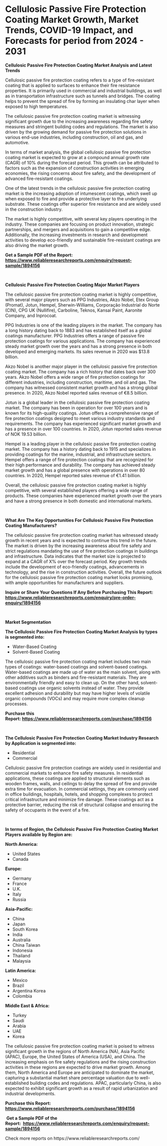 <p><h1>Cellulosic Passive Fire Protection Coating Market Growth, Market Trends, COVID-19 Impact, and Forecasts for period from 2024 - 2031</h1></p><p><strong>Cellulosic Passive Fire Protection Coating Market Analysis and Latest Trends</strong></p>
<p><p>Cellulosic passive fire protection coating refers to a type of fire-resistant coating that is applied to surfaces to enhance their fire resistance properties. It is primarily used in commercial and industrial buildings, as well as in transportation infrastructure such as tunnels and bridges. The coating helps to prevent the spread of fire by forming an insulating char layer when exposed to high temperatures.</p><p>The cellulosic passive fire protection coating market is witnessing significant growth due to the increasing awareness regarding fire safety measures and stringent building codes and regulations. The market is also driven by the growing demand for passive fire protection solutions in various end-use industries, including construction, oil and gas, and automotive.</p><p>In terms of market analysis, the global cellulosic passive fire protection coating market is expected to grow at a compound annual growth rate (CAGR) of 10% during the forecast period. This growth can be attributed to factors such as the expansion of construction activities in emerging economies, the rising concerns about fire safety, and the development of advanced fire-resistant coatings.</p><p>One of the latest trends in the cellulosic passive fire protection coating market is the increasing adoption of intumescent coatings, which swell up when exposed to fire and provide a protective layer to the underlying substrate. These coatings offer superior fire resistance and are widely used in the construction industry.</p><p>The market is highly competitive, with several key players operating in the industry. These companies are focusing on product innovation, strategic partnerships, and mergers and acquisitions to gain a competitive edge. Additionally, the increasing investments in research and development activities to develop eco-friendly and sustainable fire-resistant coatings are also driving the market growth.</p></p>
<p><strong>Get a Sample PDF of the Report:&nbsp; <a href="https://www.reliableresearchreports.com/enquiry/request-sample/1894156">https://www.reliableresearchreports.com/enquiry/request-sample/1894156</a></strong></p>
<p>&nbsp;</p>
<p><strong>Cellulosic Passive Fire Protection Coating Major Market Players</strong></p>
<p><p>The cellulosic passive fire protection coating market is highly competitive, with several major players such as PPG Industries, Akzo Nobel, Etex Group (Promat), Jotun, Hempel, Sherwin-Williams, Corporação Industrial do Norte (CIN), CPG UK (Nullifire), Carboline, Teknos, Kansai Paint, Aaronite Company, and Inprocoat.</p><p>PPG Industries is one of the leading players in the market. The company has a long history dating back to 1883 and has established itself as a global coatings manufacturer. PPG Industries offers a range of passive fire protection coatings for various applications. The company has experienced steady market growth over the years and has a strong presence in both developed and emerging markets. Its sales revenue in 2020 was $13.8 billion.</p><p>Akzo Nobel is another major player in the cellulosic passive fire protection coating market. The company has a rich history that dates back over 300 years. Akzo Nobel offers a wide range of fire protection coatings for different industries, including construction, maritime, and oil and gas. The company has witnessed consistent market growth and has a strong global presence. In 2020, Akzo Nobel reported sales revenue of €8.5 billion.</p><p>Jotun is a global leader in the cellulosic passive fire protection coating market. The company has been in operation for over 100 years and is known for its high-quality coatings. Jotun offers a comprehensive range of fire protection coatings designed to meet various industry standards and requirements. The company has experienced significant market growth and has a presence in over 100 countries. In 2020, Jotun reported sales revenue of NOK 19.53 billion.</p><p>Hempel is a leading player in the cellulosic passive fire protection coating market. The company has a history dating back to 1915 and specializes in providing coatings for the marine, industrial, and infrastructure sectors. Hempel offers a range of fire protection coatings that are recognized for their high performance and durability. The company has achieved steady market growth and has a global presence with operations in over 80 countries. In 2020, Hempel reported sales revenue of €1.41 billion.</p><p>Overall, the cellulosic passive fire protection coating market is highly competitive, with several established players offering a wide range of products. These companies have experienced market growth over the years and have a strong presence in both domestic and international markets.</p></p>
<p>&nbsp;</p>
<p><strong>What Are The Key Opportunities For Cellulosic Passive Fire Protection Coating Manufacturers?</strong></p>
<p><p>The cellulosic passive fire protection coating market has witnessed steady growth in recent years and is expected to continue this trend in the future. The market is driven by the increasing awareness about fire safety and strict regulations mandating the use of fire protection coatings in buildings and infrastructure. Data indicates that the market size is projected to expand at a CAGR of X% over the forecast period. Key growth trends include the development of eco-friendly coatings, advancements in technology, and the rise in construction activities. Overall, the future outlook for the cellulosic passive fire protection coating market looks promising, with ample opportunities for manufacturers and suppliers.</p></p>
<p><strong>Inquire or Share Your Questions If Any Before Purchasing This Report: <a href="https://www.reliableresearchreports.com/enquiry/pre-order-enquiry/1894156">https://www.reliableresearchreports.com/enquiry/pre-order-enquiry/1894156</a></strong></p>
<p>&nbsp;</p>
<p><strong>Market Segmentation</strong></p>
<p><strong>The Cellulosic Passive Fire Protection Coating Market Analysis by types is segmented into:</strong></p>
<p><ul><li>Water-Based Coating</li><li>Solvent-Based Coating</li></ul></p>
<p><p>The cellulosic passive fire protection coating market includes two main types of coatings: water-based coatings and solvent-based coatings. Water-based coatings are made up of water as the main solvent, along with other additives such as binders and fire-resistant materials. They are environmentally friendly and easy to clean up. On the other hand, solvent-based coatings use organic solvents instead of water. They provide excellent adhesion and durability but may have higher levels of volatile organic compounds (VOCs) and may require more complex cleanup processes.</p></p>
<p><strong>Purchase this Report:&nbsp;<a href="https://www.reliableresearchreports.com/purchase/1894156">https://www.reliableresearchreports.com/purchase/1894156</a></strong></p>
<p>&nbsp;</p>
<p><strong>The Cellulosic Passive Fire Protection Coating Market Industry Research by Application is segmented into:</strong></p>
<p><ul><li>Residential</li><li>Commercial</li></ul></p>
<p><p>Cellulosic passive fire protection coatings are widely used in residential and commercial markets to enhance fire safety measures. In residential applications, these coatings are applied to structural elements such as wooden frames, walls, and ceilings to delay the spread of fire and provide extra time for evacuation. In commercial settings, they are commonly used in office buildings, hospitals, hotels, and shopping complexes to protect critical infrastructure and minimize fire damage. These coatings act as a protective barrier, reducing the risk of structural collapse and ensuring the safety of occupants in the event of a fire.</p></p>
<p>&nbsp;</p>
<p><strong>In terms of Region, the Cellulosic Passive Fire Protection Coating Market Players available by Region are:</strong></p>
<p>
    <p> <strong> North America: </strong>
        <ul>
            <li>United States</li>
            <li>Canada</li>
        </ul>
        </p> 
    <p> <strong> Europe: </strong>
        <ul>
            <li>Germany</li>
            <li>France</li>
            <li>U.K.</li>
            <li>Italy</li>
            <li>Russia</li>
        </ul>
        </p> 
    <p> <strong> Asia-Pacific: </strong>
        <ul>
            <li>China</li>
            <li>Japan</li>
            <li>South Korea</li>
            <li>India</li>
            <li>Australia</li>
            <li>China Taiwan</li>
            <li>Indonesia</li>
            <li>Thailand</li>
            <li>Malaysia</li>
        </ul>
        </p> 
    <p> <strong> Latin America: </strong>
        <ul>
            <li>Mexico</li>
            <li>Brazil</li>
            <li>Argentina Korea</li>
            <li>Colombia</li>
        </ul>
        </p> 
    <p> <strong> Middle East & Africa: </strong>
        <ul>
            <li>Turkey</li>
            <li>Saudi</li>
            <li>Arabia</li>
            <li>UAE</li>
            <li>Korea</li>
        </ul>
    </p>
    </p>
<p><p>The cellulosic passive fire protection coating market is poised to witness significant growth in the regions of North America (NA), Asia Pacific (APAC), Europe, the United States of America (USA), and China. The increasing emphasis on fire safety regulations and the rising construction activities in these regions are expected to drive market growth. Among them, North America and Europe are anticipated to dominate the market, capturing a substantial market share percentage valuation due to well-established building codes and regulations. APAC, particularly China, is also expected to exhibit significant growth as a result of rapid urbanization and industrial developments.</p></p>
<p><strong>Purchase this Report: <a href="https://www.reliableresearchreports.com/purchase/1894156">https://www.reliableresearchreports.com/purchase/1894156</a></strong></p>
<p>&nbsp;<strong>Get a Sample PDF of the Report:&nbsp;&nbsp;<a href="https://www.reliableresearchreports.com/enquiry/request-sample/1894156">https://www.reliableresearchreports.com/enquiry/request-sample/1894156</a></strong></p>
<p><strong></strong></p>
<p>Check more reports on https://www.reliableresearchreports.com/</p>